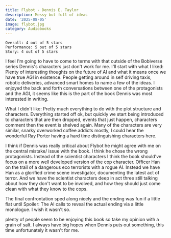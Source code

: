 ```yaml
---
title: Flybot - Dennis E. Taylor
description: Messy but full of ideas
date: '2025-08-05'
image: flybot.jpg
category: Audiobooks
---
```


```
Overall: 4 out of 5 stars
Performance: 5 out of 5 stars
Story: 4 out of 5 stars
```

I feel I'm going to have to come to terms with that outside of the Bobiverse series Dennis's characters just don't work for me. I'll start with what I liked: Plenty of interesting thoughts on the future of AI and what it means once we have true AGI in existence. People getting around in self driving taxis, robotic deliveries, advanced smart homes to name a few of the ideas. I enjoyed the back and forth conversations between one of the protagonists and the AGI, it seems like this is the part of the book Dennis was most interested in writing.

What I didn't like: Pretty much everything to do with the plot structure and characters. Everything started off ok, but quickly we start being introduced to characters that are then dropped, events that just happen, characters comment then the event is shelved again. Many of the characters are very similar, snarky overworked coffee addicts mostly, I could hear the wonderful Ray Porter having a hard time distinguishing characters here.

I think if Dennis was really critical about Flybot he might agree with me on the central mistake/ issue with the book. I think he chose the wrong protagonists. Instead of the scientist characters I think the book should've focus on a more well developed version of the cop character. Officer Han on the trail of a dangerous eco terrorists with a rogue AI. Instead we have Han as a glorified crime scene investigator, documenting the latest act of terror. And we have the scientist characters deep in act three still talking about how they don't want to be involved, and how they should just come clean with what they know to the cops. 

The final confrontation sped along nicely and the ending was fun if a little flat until Spoiler: The AI calls to reveal the actual ending via a little monologue. I wish it wasn't so.

plenty of people seem to be enjoying this book so take my opinion with a grain of salt. I always have big hopes when Dennis puts out something, this time unfortunately it wasn't for me.